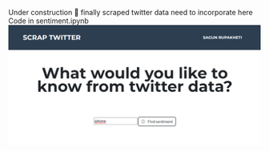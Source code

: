 Under construction 🙏 finally scraped twitter data need to incorporate here
Code in sentiment.ipynb
!["Alt text"](imgs/page.png?raw=true "Title")
